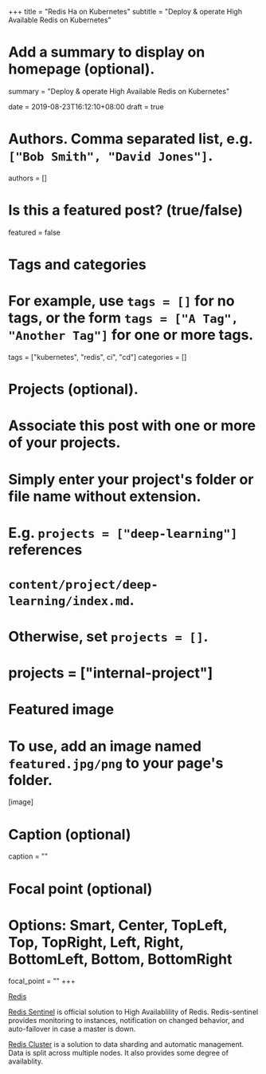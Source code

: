 +++
title = "Redis Ha on Kubernetes"
subtitle = "Deploy & operate High Available Redis on Kubernetes"

# Add a summary to display on homepage (optional).
summary = "Deploy & operate High Available Redis on Kubernetes"

date = 2019-08-23T16:12:10+08:00
draft = true

# Authors. Comma separated list, e.g. `["Bob Smith", "David Jones"]`.
authors = []

# Is this a featured post? (true/false)
featured = false

# Tags and categories
# For example, use `tags = []` for no tags, or the form `tags = ["A Tag", "Another Tag"]` for one or more tags.
tags = ["kubernetes", "redis", ci", "cd"]
categories = []

# Projects (optional).
#   Associate this post with one or more of your projects.
#   Simply enter your project's folder or file name without extension.
#   E.g. `projects = ["deep-learning"]` references 
#   `content/project/deep-learning/index.md`.
#   Otherwise, set `projects = []`.
# projects = ["internal-project"]

# Featured image
# To use, add an image named `featured.jpg/png` to your page's folder. 
[image]
  # Caption (optional)
  caption = ""

  # Focal point (optional)
  # Options: Smart, Center, TopLeft, Top, TopRight, Left, Right, BottomLeft, Bottom, BottomRight
  focal_point = ""
+++

[Redis](https://redis.io)

[Redis Sentinel](https://redis.io/topics/sentinel) is official solution to High Availablility of Redis. Redis-sentinel provides monitoring to instances, notification on changed behavior, and auto-failover in case a master is down.

[Redis Cluster](https://redis.io/topics/cluster-spec) is a solution to data sharding and automatic management. Data is split across multiple nodes. It also provides some degree of availablity.
